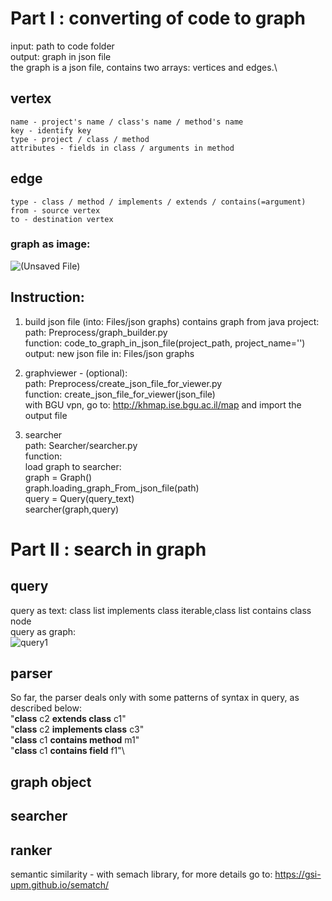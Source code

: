 # Part I : converting of code to graph
input: path to code folder\
output: graph in json file\
the graph is a json file, contains two arrays: vertices and edges.\
## vertex
	name - project's name / class's name / method's name
	key - identify key
	type - project / class / method
	attributes - fields in class / arguments in method
## edge
	type - class / method / implements / extends / contains(=argument)
	from - source vertex
	to - destination vertex
### graph as image:
![(Unsaved File)](https://user-images.githubusercontent.com/62445178/147954326-a32f7106-72d2-466e-a859-b1c6d663f3b7.png)

## Instruction:
1. build json file (into: Files/json graphs) contains graph from java project:\
path: Preprocess/graph_builder.py\
function: code_to_graph_in_json_file(project_path, project_name='')\
output: new json file in: Files/json graphs

2. graphviewer - (optional):\
path: Preprocess/create_json_file_for_viewer.py\
function: create_json_file_for_viewer(json_file)\
with BGU vpn, go to: http://khmap.ise.bgu.ac.il/map and import the output file

3. searcher\
path: Searcher/searcher.py\
function:\
load graph to searcher:\
graph = Graph()\
graph.loading_graph_From_json_file(path)\
query = Query(query_text)\
searcher(graph,query)




# Part II : search in graph

## query
query as text: class list implements class iterable,class list contains class node\
query as graph:\
![query1](https://user-images.githubusercontent.com/62445178/148056668-61379d48-9b40-4419-ae4a-f3c919d67483.png)


## parser
So far, the parser deals only with some patterns of syntax in query, as described below:\
	"**class** c2 **extends class** c1"\
	"**class** c2 **implements class** c3"\
	"**class** c1 **contains method** m1"\
	"**class** c1 **contains field** f1"\

## graph object

## searcher

## ranker
semantic similarity - with semach library, for more details go to: https://gsi-upm.github.io/sematch/
